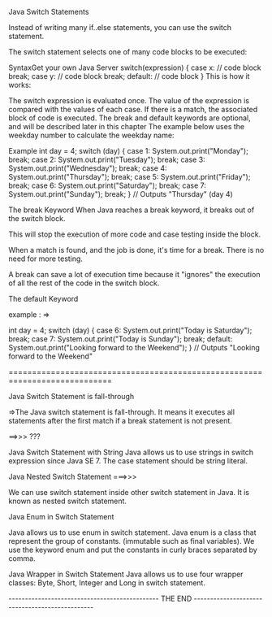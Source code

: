 Java Switch Statements

Instead of writing many if..else statements, you can use the switch statement.

The switch statement selects one of many code blocks to be executed:

SyntaxGet your own Java Server
switch(expression) {
  case x:
    // code block
    break;
  case y:
    // code block
    break;
  default:
    // code block
}
This is how it works:

The switch expression is evaluated once.
The value of the expression is compared with the values of each case.
If there is a match, the associated block of code is executed.
The break and default keywords are optional, and will be described later in this chapter
The example below uses the weekday number to calculate the weekday name:

Example
int day = 4;
switch (day) {
  case 1:
    System.out.print("Monday");
    break;
  case 2:
    System.out.print("Tuesday");
    break;
  case 3:
    System.out.print("Wednesday");
    break;
  case 4:
    System.out.print("Thursday");
    break;
  case 5:
    System.out.print("Friday");
    break;
  case 6:
    System.out.print("Saturday");
    break;
  case 7:
    System.out.print("Sunday");
    break;
}
// Outputs "Thursday" (day 4)




The break Keyword 
When Java reaches a break keyword, it breaks out of the switch block.

This will stop the execution of more code and case testing inside the block.

When a match is found, and the job is done, it's time for a break. There is no need for more testing.

A break can save a lot of execution time because it "ignores" the execution of all the rest of the code in the switch block.



The default Keyword

example : =>


int day = 4;
switch (day) {
  case 6:
    System.out.print("Today is Saturday");
    break;
  case 7:
    System.out.print("Today is Sunday");
    break;
  default:
    System.out.print("Looking forward to the Weekend");
}
// Outputs "Looking forward to the Weekend"




============================================================================



Java Switch Statement is fall-through

=>The Java switch statement is fall-through. It means it executes all statements after the first match if a    break statement is not present.



==>>> ???

Java Switch Statement with String
Java allows us to use strings in switch expression since Java SE 7. The case statement should be string literal.


Java Nested Switch Statement ===>>>

We can use switch statement inside other switch statement in Java. It is known as nested switch statement.



Java Enum in Switch Statement

Java allows us to use enum in switch statement. Java enum is a class that represent the group of constants. (immutable such as final variables). We use the keyword enum and put the constants in curly braces separated by comma.





Java Wrapper in Switch Statement
Java allows us to use four wrapper classes: Byte, Short, Integer and Long in switch statement.


----------------------------------------------  THE END -----------------------------------------------